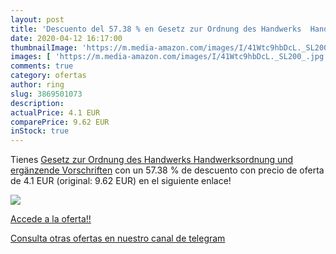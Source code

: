 ```yaml
---
layout: post
title: 'Descuento del 57.38 % en Gesetz zur Ordnung des Handwerks  Handwe'
date: 2020-04-12 16:17:00
thumbnailImage: 'https://m.media-amazon.com/images/I/41Wtc9hbDcL._SL200_.jpg'
images: [ 'https://m.media-amazon.com/images/I/41Wtc9hbDcL._SL200_.jpg' ]
comments: true
category: ofertas
author: ring
slug: 3869501073
description:
actualPrice: 4.1 EUR
comparePrice: 9.62 EUR
inStock: true
---
```


Tienes [Gesetz zur Ordnung des Handwerks  Handwerksordnung  und ergänzende Vorschriften](https://www.amazon.com/dp/3869501073/?tag=redken08-20) con un 57.38 % de descuento con precio de oferta de 4.1 EUR (original: 9.62 EUR) en el siguiente enlace!

[![](https://m.media-amazon.com/images/I/41Wtc9hbDcL._SL200_.jpg)](https://www.amazon.com/dp/3869501073/?tag=redken08-20)

[Accede a la oferta!!](https://www.amazon.com/dp/3869501073/?tag=redken08-20)

[Consulta otras ofertas en nuestro canal de telegram](https://t.me/s/ofertas25)
